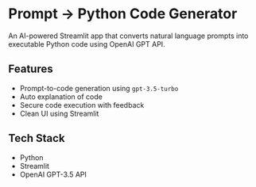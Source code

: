 #  Prompt → Python Code Generator

An AI-powered Streamlit app that converts natural language prompts into executable Python code using OpenAI GPT API.

##  Features

- Prompt-to-code generation using `gpt-3.5-turbo`
- Auto explanation of code
- Secure code execution with feedback
- Clean UI using Streamlit



##  Tech Stack

- Python
- Streamlit
- OpenAI GPT-3.5 API

